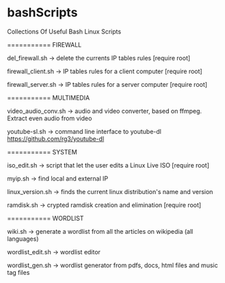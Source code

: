 bashScripts
===========

Collections Of Useful Bash Linux Scripts


===========
FIREWALL

del_firewall.sh -> delete the currents IP tables rules [require root]

firewall_client.sh -> IP tables rules for a client computer [require root]

firewall_server.sh -> IP tables rules for a server computer [require root]
 


===========
MULTIMEDIA

video_audio_conv.sh -> audio and video converter, based on ffmpeg. Extract even audio from video

youtube-sl.sh -> command line interface to youtube-dl https://github.com/rg3/youtube-dl



===========
SYSTEM

iso_edit.sh -> script that let the user edits a Linux Live ISO [require root]

myip.sh -> find local and external IP

linux_version.sh -> finds the current linux distribution's name and version

ramdisk.sh -> crypted ramdisk creation and elimination [require root]



===========
WORDLIST

wiki.sh -> generate a wordlist from all the articles on wikipedia (all languages)

wordlist_edit.sh -> wordlist editor

wordlist_gen.sh -> wordlist generator from pdfs, docs, html files and music tag files


